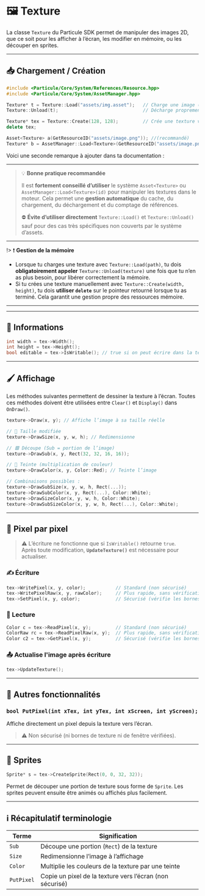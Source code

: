 # 🖼️ Texture

La classe `Texture` du Particule SDK permet de manipuler des images 2D, que ce soit pour les afficher à l’écran, les modifier en mémoire, ou les découper en sprites.

---

## 📥 Chargement / Création

```cpp
#include <Particule/Core/System/References/Resource.hpp>
#include <Particule/Core/System/AssetManager.hpp>

Texture* t = Texture::Load("assets/img.asset");   // Charge une image (à éviter)
Texture::Unload(t);                               // Décharge proprement(à éviter)

Texture* tex = Texture::Create(128, 128);         // Crée une texture vide (écriture possible)
delete tex;

Asset<Texture> a(GetResourceID("assets/image.png")); //(recommandé)
Texture* b = AssetManager::Load<Texture>(GetResourceID("assets/image.png"));//(recommandé)
```

Voici une seconde remarque à ajouter dans ta documentation :

---

> 💡 **Bonne pratique recommandée**
>
> Il est **fortement conseillé d’utiliser** le système `Asset<Texture>` ou `AssetManager::Load<Texture>(id)` pour manipuler les textures dans le moteur.
> Cela permet une **gestion automatique** du cache, du chargement, du déchargement et du comptage de références.
>
> ⛔️ **Évite d’utiliser directement** `Texture::Load()` et `Texture::Unload()` sauf pour des cas très spécifiques non couverts par le système d’assets.

---

!> ❗ **Gestion de la mémoire**
 * Lorsque tu charges une texture avec `Texture::Load(path)`, tu dois **obligatoirement appeler** `Texture::Unload(texture)` une fois que tu n’en as plus besoin, pour libérer correctement la mémoire.
 * Si tu crées une texture manuellement avec `Texture::Create(width, height)`, tu dois **utiliser `delete`** sur le pointeur retourné lorsque tu as terminé.
 Cela garantit une gestion propre des ressources mémoire.

---


---

## 📐 Informations

```cpp
int width = tex->Width();
int height = tex->Height();
bool editable = tex->IsWritable(); // true si on peut écrire dans la texture
```

---

## 🖌️ Affichage

Les méthodes suivantes permettent de dessiner la texture à l’écran. Toutes ces méthodes doivent être utilisées entre `Clear()` et `Display()` dans `OnDraw()`.

```cpp
texture->Draw(x, y); // Affiche l’image à sa taille réelle

// 📏 Taille modifiée
texture->DrawSize(x, y, w, h); // Redimensionne

// 🟥 Découpe (Sub = portion de l’image)
texture->DrawSub(x, y, Rect(32, 32, 16, 16)); 

// 🎨 Teinte (multiplication de couleur)
texture->DrawColor(x, y, Color::Red); // Teinte l’image

// Combinaisons possibles :
texture->DrawSubSize(x, y, w, h, Rect(...));
texture->DrawSubColor(x, y, Rect(...), Color::White);
texture->DrawSizeColor(x, y, w, h, Color::White);
texture->DrawSubSizeColor(x, y, w, h, Rect(...), Color::White);
```

---

## 🎯 Pixel par pixel

> ⚠️ L’écriture ne fonctionne que si `IsWritable()` retourne `true`.  
> Après toute modification, **`UpdateTexture()`** est nécessaire pour actualiser.

### ✍️ Écriture

```cpp
tex->WritePixel(x, y, color);           // Standard (non sécurisé)
tex->WritePixelRaw(x, y, rawColor);     // Plus rapide, sans vérifications
tex->SetPixel(x, y, color);             // Sécurisé (vérifie les bornes)
```

### 📖 Lecture

```cpp
Color c = tex->ReadPixel(x, y);         // Standard (non sécurisé)
ColorRaw rc = tex->ReadPixelRaw(x, y);  // Plus rapide, sans vérifications
Color c2 = tex->GetPixel(x, y);         // Sécurisé (vérifie les bornes)
```

### 📤 Actualise l'image après écriture

```cpp
tex->UpdateTexture();
```

---

## 🧩 Autres fonctionnalités

### `bool PutPixel(int xTex, int yTex, int xScreen, int yScreen);`

Affiche directement un pixel depuis la texture vers l’écran.  
> ⚠️ Non sécurisé (ni bornes de texture ni de fenêtre vérifiées).

---

## 🧱 Sprites

```cpp
Sprite* s = tex->CreateSprite(Rect(0, 0, 32, 32));
```

Permet de découper une portion de texture sous forme de `Sprite`. Les sprites peuvent ensuite être animés ou affichés plus facilement.

---

## ℹ️ Récapitulatif terminologie

| Terme | Signification |
|------|---------------|
| `Sub` | Découpe une portion (`Rect`) de la texture |
| `Size` | Redimensionne l’image à l’affichage |
| `Color` | Multiplie les couleurs de la texture par une teinte |
| `PutPixel` | Copie un pixel de la texture vers l’écran (non sécurisé) |